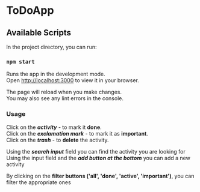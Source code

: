 # ToDoApp

## Available Scripts

In the project directory, you can run:

### `npm start`

Runs the app in the development mode.\
Open [http://localhost:3000](http://localhost:3000) to view it in your browser.

The page will reload when you make changes.\
You may also see any lint errors in the console.

### Usage

Click on the **_activity_** - to mark it **done**.\
Click on the **_exclamation mark_** - to mark it as **important**.\
Click on the **_trash_** - to **delete** the activity.

Using the **_search input_** field you can find the activity you are looking for\
Using the input field and the **_add button at the bottom_** you can add a new activity

By clicking on the **filter buttons ('all', 'done', 'active', 'important')**, you can filter the appropriate ones
